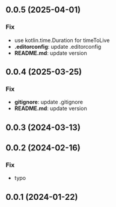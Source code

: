 ## 0.0.5 (2025-04-01)

### Fix

- use kotlin.time.Duration for timeToLive
- **.editorconfig**: update .editorconfig
- **README.md**: update version

## 0.0.4 (2025-03-25)

### Fix

- **gitignore**: update .gitignore
- **README.md**: update version

## 0.0.3 (2024-03-13)

## 0.0.2 (2024-02-16)

### Fix

- typo

## 0.0.1 (2024-01-22)
